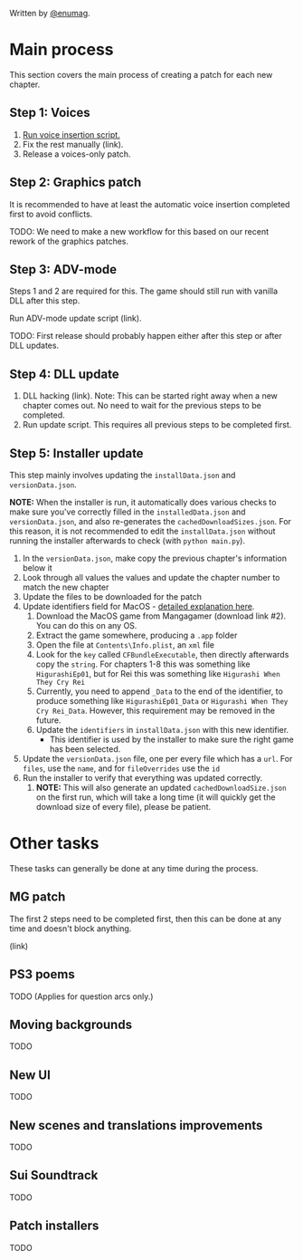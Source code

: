 Written by [@enumag](https://github.com/enumag/).

# Main process

This section covers the main process of creating a patch for each new chapter.

## Step 1: Voices

1. [Run voice insertion script.](https://github.com/07th-mod/higurashi-dev-guides/wiki/Automated-voice-inserter)
2. Fix the rest manually (link).
3. Release a voices-only patch.

## Step 2: Graphics patch

It is recommended to have at least the automatic voice insertion completed first to avoid conflicts.

TODO: We need to make a new workflow for this based on our recent rework of the graphics patches.

## Step 3: ADV-mode

Steps 1 and 2 are required for this. The game should still run with vanilla DLL after this step.

Run ADV-mode update script (link).

TODO: First release should probably happen either after this step or after DLL updates.

## Step 4: DLL update

1. DLL hacking (link). Note: This can be started right away when a new chapter comes out. No need to wait for the previous steps to be completed.
2. Run update script. This requires all previous steps to be completed first.

## Step 5: Installer update

This step mainly involves updating the `installData.json` and `versionData.json`.

**NOTE:** When the installer is run, it automatically does various checks to make sure you've correctly filled in the `installedData.json` and `versionData.json`, and also re-generates the `cachedDownloadSizes.json`. For this reason, it is not recommended to edit the `installData.json` without running the installer afterwards to check (with `python main.py`).

1. In the `versionData.json`, make copy the previous chapter's information below it
2. Look through all values the values and update the chapter number to match the new chapter
3. Update the files to be downloaded for the patch
4. Update identifiers field for MacOS - [detailed explanation here](../installer/install-data-json.md#identifiers-field).
    1. Download the MacOS game from Mangagamer (download link #2). You can do this on any OS.
    2. Extract the game somewhere, producing a `.app` folder
    3. Open the file at `Contents\Info.plist`, an `xml` file
    4. Look for the `key` called `CFBundleExecutable`, then directly afterwards copy the `string`. For chapters 1-8 this was something like `HigurashiEp01`, but for Rei this was something like `Higurashi When They Cry Rei`
    5. Currently, you need to append `_Data` to the end of the identifier, to produce something like `HigurashiEp01_Data` or `Higurashi When They Cry Rei_Data`. However, this requirement may be removed in the future.
    6. Update the `identifiers` in `installData.json` with this new identifier.
        - This identifier is used by the installer to make sure the right game has been selected.
5. Update the `versionData.json` file, one per every file which has a `url`. For `files`, use the `name`, and for `fileOverrides` use the `id`
6. Run the installer to verify that everything was updated correctly.
    1. **NOTE:** This will also generate an updated `cachedDownloadSize.json` on the first run, which will take a long time (it will quickly get the download size of every file), please be patient.

# Other tasks

These tasks can generally be done at any time during the process.

## MG patch

The first 2 steps need to be completed first, then this can be done at any time and doesn't block anything.

(link)

## PS3 poems

TODO (Applies for question arcs only.)

## Moving backgrounds

TODO

## New UI

TODO

## New scenes and translations improvements

TODO

## Sui Soundtrack

TODO

## Patch installers

TODO

